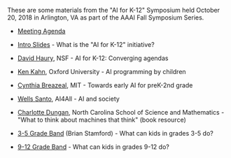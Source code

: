 These are some materials from the "AI for K-12" Symposium held October 20, 2018 in Arlington, VA as part of the AAAI Fall Symposium Series.

* [Meeting Agenda](https://github.com/touretzkyds/ai4k12/blob/master/documents/2018-symposium/Agenda.pdf)
* [Intro Slides](https://github.com/touretzkyds/ai4k12/blob/master/documents/2018-symposium/Intro-Slides.pdf) - What is the "AI for K-12" initiative?
* [David Haury](https://github.com/touretzkyds/ai4k12/blob/master/documents/2018-symposium/David_Haury_AI4K12.pdf), NSF - AI for K-12: Converging agendas
* [Ken Kahn](https://github.com/touretzkyds/ai4k12/blob/master/documents/2018-symposium/Ken_Kahn_AI4K12.pdf), Oxford University - AI programming by children
* [Cynthia Breazeal](https://github.com/touretzkyds/ai4k12/blob/master/documents/2018-symposium/Cynthia_Breazeal_AI4K12.pdf), MIT - Towards early AI for preK-2nd grade
* [Wells Santo](https://github.com/touretzkyds/ai4k12/blob/master/documents/2018-symposium/Wells_Santo_AI4K12.pdf), AI4All - AI and society
* [Charlotte Dungan](https://github.com/touretzkyds/ai4k12/blob/master/documents/2018-symposium/Charlotte_Dungan_AI4K12.pdf), North Carolina School of Science and Mathematics - "What to think about machines that think" (book resource)

* [3-5 Grade Band](https://github.com/touretzkyds/ai4k12/blob/master/documents/2018-symposium/Grades-3-5.pdf) (Brian Stamford) - What can kids in grades 3-5 do?
* [9-12 Grade Band](https://github.com/touretzkyds/ai4k12/blob/master/documents/2018-symposium/Grades-9-12.pdf) - What can kids in grades 9-12 do?
